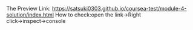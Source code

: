 The Preview Link: https://satsuki0303.github.io/coursea-test/module-4-solution/index.html
How to check:open the link→Right click→inspect→console
